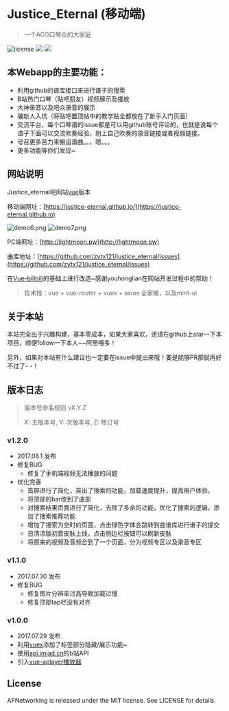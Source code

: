 # Justice_Eternal (移动端)
> 一个ACG口琴众的大家庭

![license](https://img.shields.io/github/license/mashape/apistatus.svg)  [![](https://img.shields.io/badge/%E8%B4%B4%E5%90%A7%20-%20justice__eternal%20-orange.svg)](https://tieba.baidu.com/f?kw=justice_eternal&ie=utf-8)  ![](https://img.shields.io/badge/Made-%E2%9D%A4-ff69b4.svg)

## 本Webapp的主要功能：

- 利用github的谱库接口来进行谱子的搜索
- B站热门口琴（贴吧朋友）视频展示及播放
- 大神录音以及吧众录音的展示
- 骗新人入坑（将贴吧置顶帖中的教学贴全都放在了新手入门页面）
- 交流平台，每个口琴谱的issue都是可以用github账号评论的，也就是说每个谱子下面可以交流吹奏经验，附上自己吹奏的录音链接或者视频链接。
- 号召更多苦力来搬运谱曲。。。嗯。。。
- 更多功能等你们发现~

## 网站说明

Justice_eternal吧网站[vue](https://github.com/vuejs/vue)版本

移动端网址：[https://justice-eternal.github.io/](https://justice-eternal.github.io)

![demo6.png](http://upload-images.jianshu.io/upload_images/2141706-11ab2c7280c2a865.png?imageMogr2/auto-orient/strip%7CimageView2/2/w/1240)
![demo7.png](http://upload-images.jianshu.io/upload_images/2141706-9a8a0bb7f30f1ae2.png?imageMogr2/auto-orient/strip%7CimageView2/2/w/1240)

PC端网址：[http://lightmoon.pw](http://lightmoon.pw)

曲库地址：[https://github.com/zytx121/justice_eternal/issues](https://github.com/zytx121/justice_eternal/issues)

在[Vue-bilibili](https://github.com/youhonglian/Vue-bilibili)的基础上进行改造~感谢youhonglian在网站开发过程中的帮助！

> 技术栈：vue + vue-router + vuex + axios  全家桶，以及mint-ui



## 关于本站

本站完全出于兴趣构建，基本零成本，如果大家喜欢，还请在github上star一下本项目，顺便follow一下本人~~阿里嘎多！

另外，如果对本站有什么建议也一定要在issue中提出来哦！要是能够PR那就再好不过了- -！



## 版本日志

> 版本号命名规则 vX.Y.Z
> 
> X: 主版本号, Y: 次版本号, Z: 修订号


### v1.2.0 
* 2017.08.1 发布
* 修复BUG
  * 修复了手机端视频无法播放的问题
* 优化完善
  * 首屏进行了简化，突出了搜索的功能，加载速度提升，提高用户体验。
  * 将顶部的bar改到了底部
  * 对搜索结果页面进行了简化，去除了多余的功能，优化了搜索的逻辑，添加了搜索推荐功能
  * 增加了搜索为空时的页面，点击绿色字体会跳转到曲谱库进行谱子的提交
  * 日清凉版初音皮肤上线，点击侧边栏按钮可以刷新皮肤
  * 将原来的视频及音频合到了一个页面，分为视频专区以及录音专区
  
### v1.1.0  
* 2017.07.30 发布
* 修复BUG
  * 修复图片分辨率过高导致加载过慢
  * 修复顶部tap栏没有对齐

### v1.0.0  
* 2017.07.29 发布
* 利用[vuex](https://github.com/vuejs/vuex)添加了标签部分隐藏/展示功能~
* 使用[api.imjad.cn](https://github.com/journey-ad/api.imjad.cn)的b站API
* 引入[vue-aplayer播放器](http://aplayer.quq.cat/)

## License

AFNetworking is released under the MIT license. See LICENSE for details.

